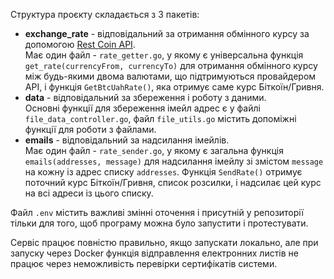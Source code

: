 Структура проєкту складається з 3 пакетів:

<ul>
    <li>
        <strong>exchange_rate</strong> - відповідальний за отримання обмінного курсу за допомогою 
        <a href="https://www.coinapi.io/">Rest Coin API</a>. <br />
        Має один файл - <code>rate_getter.go</code>, у якому є універсальна функція 
        <code>get_rate(currencyFrom, currencyTo)</code> для отримання обмінного курсу 
        між будь-якими двома валютами, що підтримуються провайдером API, і функція
        <code>GetBtcUahRate()</code>, яка отримує саме курс Біткоїн/Гривня.
    </li>
    <li>
        <strong>data</strong> - відповідальний за збереження і роботу з даними. <br />
        Основні функції для збереження імейл адрес є у файлі <code>file_data_controller.go</code>,
        файл <code>file_utils.go</code> містить допоміжні функції для роботи з файлами.   
    </li>
    <li>
        <strong>emails</strong> - відповідальний за надсилання імейлів. <br />
        Має один файл - <code>rate_sender.go</code>, у якому є загальна функція <code>emails(addresses, message)</code>
        для надсилання імейлу зі змістом <code>message</code> на кожну із адрес списку <code>addresses</code>.
        Функція <code>SendRate()</code> отримує поточний курс Біткоїн/Гривня, список розсилки, і надсилає цей курс на
        всі адреси із цього списку.
    </li>
</ul>

<p>Файл <code>.env</code> містить важливі змінні оточення і присутній у репозиторії тільки для того, щоб програму
можна було запустити і протестувати.</p>

<p>Сервіс працює повністю правильно, якщо запускати локально, але при запуску через Docker функція відправлення
електронних листів не працює через неможливість перевірки сертифікатів системи.</p>
